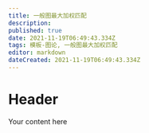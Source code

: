 ```yaml
---
title: 一般图最大加权匹配
description: 
published: true
date: 2021-11-19T06:49:43.334Z
tags: 模板-图论, 一般图最大加权匹配
editor: markdown
dateCreated: 2021-11-19T06:49:43.334Z
---
```


# Header
Your content here